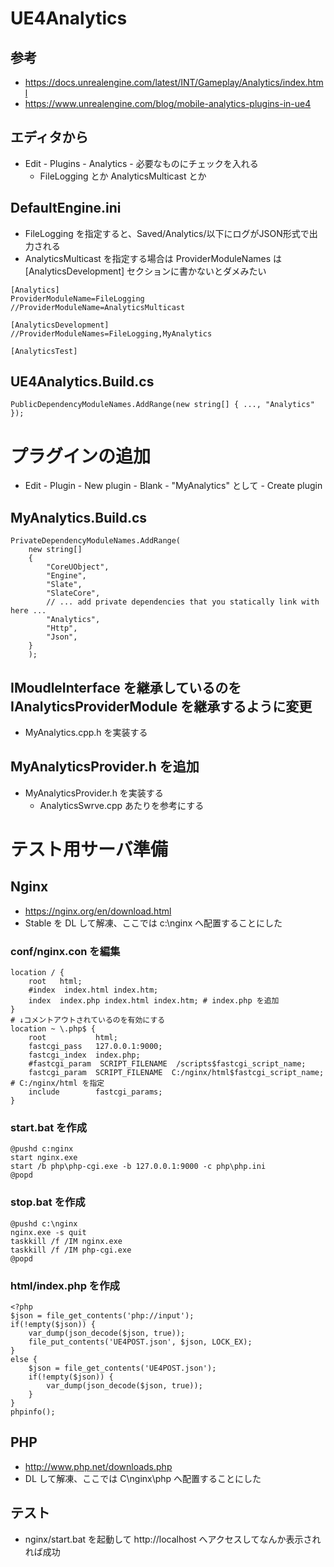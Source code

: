 # UE4Analytics

## 参考
* https://docs.unrealengine.com/latest/INT/Gameplay/Analytics/index.html
* https://www.unrealengine.com/blog/mobile-analytics-plugins-in-ue4

## エディタから
* Edit - Plugins - Analytics - 必要なものにチェックを入れる
    * FileLogging とか AnalyticsMulticast とか

## DefaultEngine.ini
* FileLogging を指定すると、Saved/Analytics/以下にログがJSON形式で出力される
* AnalyticsMulticast を指定する場合は ProviderModuleNames は [AnalyticsDevelopment] セクションに書かないとダメみたい
~~~
[Analytics]
ProviderModuleName=FileLogging
//ProviderModuleName=AnalyticsMulticast

[AnalyticsDevelopment]
//ProviderModuleNames=FileLogging,MyAnalytics

[AnalyticsTest]
~~~

## UE4Analytics.Build.cs
~~~
PublicDependencyModuleNames.AddRange(new string[] { ..., "Analytics" });
~~~

# プラグインの追加
* Edit - Plugin - New plugin - Blank - "MyAnalytics" として - Create plugin

## MyAnalytics.Build.cs
~~~
PrivateDependencyModuleNames.AddRange(
    new string[]
    {
        "CoreUObject",
        "Engine",
        "Slate",
        "SlateCore",
        // ... add private dependencies that you statically link with here ...	
        "Analytics",
        "Http",
        "Json",
    }
    );
~~~

## IMoudleInterface を継承しているのを IAnalyticsProviderModule を継承するように変更
* MyAnalytics.cpp.h を実装する

## MyAnalyticsProvider.h を追加
* MyAnalyticsProvider.h を実装する
    * AnalyticsSwrve.cpp あたりを参考にする

# テスト用サーバ準備

## Nginx
* https://nginx.org/en/download.html
* Stable を DL して解凍、ここでは c:\nginx へ配置することにした

### conf/nginx.con を編集
~~~
location / {
	root   html;
	#index  index.html index.htm;
	index  index.php index.html index.htm; # index.php を追加
}
# ↓コメントアウトされているのを有効にする
location ~ \.php$ {
	root           html;
	fastcgi_pass   127.0.0.1:9000;
	fastcgi_index  index.php;
	#fastcgi_param  SCRIPT_FILENAME  /scripts$fastcgi_script_name;
	fastcgi_param  SCRIPT_FILENAME  C:/nginx/html$fastcgi_script_name; # C:/nginx/html を指定
	include        fastcgi_params;
}
~~~

### start.bat を作成
~~~
@pushd c:nginx
start nginx.exe
start /b php\php-cgi.exe -b 127.0.0.1:9000 -c php\php.ini
@popd
~~~

### stop.bat を作成
~~~
@pushd c:\nginx
nginx.exe -s quit
taskkill /f /IM nginx.exe
taskkill /f /IM php-cgi.exe
@popd
~~~

### html/index.php を作成
~~~
<?php
$json = file_get_contents('php://input');
if(!empty($json)) {
    var_dump(json_decode($json, true));
    file_put_contents('UE4POST.json', $json, LOCK_EX);
}
else {
    $json = file_get_contents('UE4POST.json');
    if(!empty($json)) {
        var_dump(json_decode($json, true));
    }
}
phpinfo();
~~~

## PHP
* http://www.php.net/downloads.php
* DL して解凍、ここでは C\nginx\php へ配置することにした

## テスト
* nginx/start.bat を起動して http://localhost へアクセスしてなんか表示されれば成功